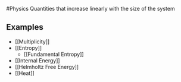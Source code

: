#Physics 
Quantities that increase linearly with the size of the system
## Examples
* [[Multiplicity]]
* [[Entropy]]
	* [[Fundamental Entropy]]
* [[Internal Energy]]
* [[Helmholtz Free Energy]]
* [[Heat]]